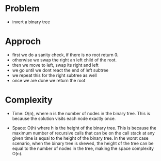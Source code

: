 # Problem
- invert a binary tree

# Approch
- first we do a sanity check, if there is no root return 0.
- otherwise we swap the right an left child of the root.
- then we move to left, swap its right and left
- we go until we dont react the end of left subtree
- we repeat this for the right subtree as well
- once we are done we return the root

# Complexity

- Time: O(n), where n is the number of nodes in the binary tree. This is because the solution visits each node exactly once.



- Space: O(h) where h is the height of the binary tree. This is because the maximum number of recursive calls that can be on the call stack at any given time is equal to the height of the binary tree. In the worst case scenario, when the binary tree is skewed, the height of the tree can be equal to the number of nodes in the tree, making the space complexity O(n).